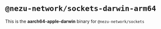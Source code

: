 # `@nezu-network/sockets-darwin-arm64`

This is the **aarch64-apple-darwin** binary for `@nezu-network/sockets`
